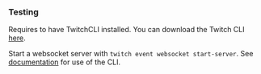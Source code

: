 ### Testing
Requires to have TwitchCLI installed. You can download the Twitch CLI [here](https://dev.twitch.tv/docs/cli/).

Start a websocket server with `twitch event websocket start-server`. See [documentation](https://dev.twitch.tv/docs/cli/websocket-event-command/) for use of the CLI.